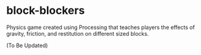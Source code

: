 # block-blockers
Physics game created using Processing that teaches players the effects of gravity, friction, and restitution on different sized blocks.

(To Be Updated)
